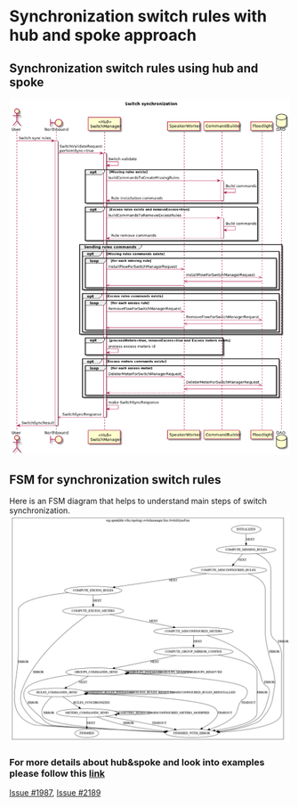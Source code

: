 # Synchronization switch rules with hub and spoke approach

## Synchronization switch rules using hub and spoke

![Switch sync design](h&s-switch-sync.png "Switch sync design")

## FSM for synchronization switch rules
Here is an FSM diagram that helps to understand main steps of switch synchronization.
![Switch sync fsm](switch-sync-fsm.png "Switch sync fsm diagram")

### For more details about hub&spoke and look into examples please follow this [link](https://github.com/telstra/open-kilda/blob/develop/docs/design/hub-and-spoke/v7/README.md)

[Issue #1987](https://github.com/telstra/open-kilda/issues/1987),
[Issue #2189](https://github.com/telstra/open-kilda/issues/2189)
